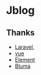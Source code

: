 # Jblog
## Thanks
- [Laravel](https://github.com/laravel/laravel),
- [vue](https://github.com/vuejs/vue)
- [Element](https://github.com/ElemeFE/element)
- [Bluma](http://bulma.io/)
